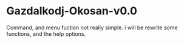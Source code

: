 # Gazdalkodj-Okosan-v0.0

Command, and menu fuction not really simple. i will be rewrite some functions, and the help options. 
